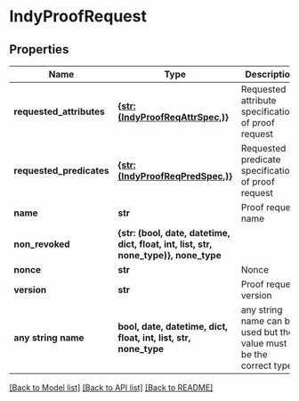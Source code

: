 # IndyProofRequest


## Properties
Name | Type | Description | Notes
------------ | ------------- | ------------- | -------------
**requested_attributes** | [**{str: (IndyProofReqAttrSpec,)}**](IndyProofReqAttrSpec.md) | Requested attribute specifications of proof request | 
**requested_predicates** | [**{str: (IndyProofReqPredSpec,)}**](IndyProofReqPredSpec.md) | Requested predicate specifications of proof request | 
**name** | **str** | Proof request name | [optional] 
**non_revoked** | **{str: (bool, date, datetime, dict, float, int, list, str, none_type)}, none_type** |  | [optional] 
**nonce** | **str** | Nonce | [optional] 
**version** | **str** | Proof request version | [optional] 
**any string name** | **bool, date, datetime, dict, float, int, list, str, none_type** | any string name can be used but the value must be the correct type | [optional]

[[Back to Model list]](../README.md#documentation-for-models) [[Back to API list]](../README.md#documentation-for-api-endpoints) [[Back to README]](../README.md)



